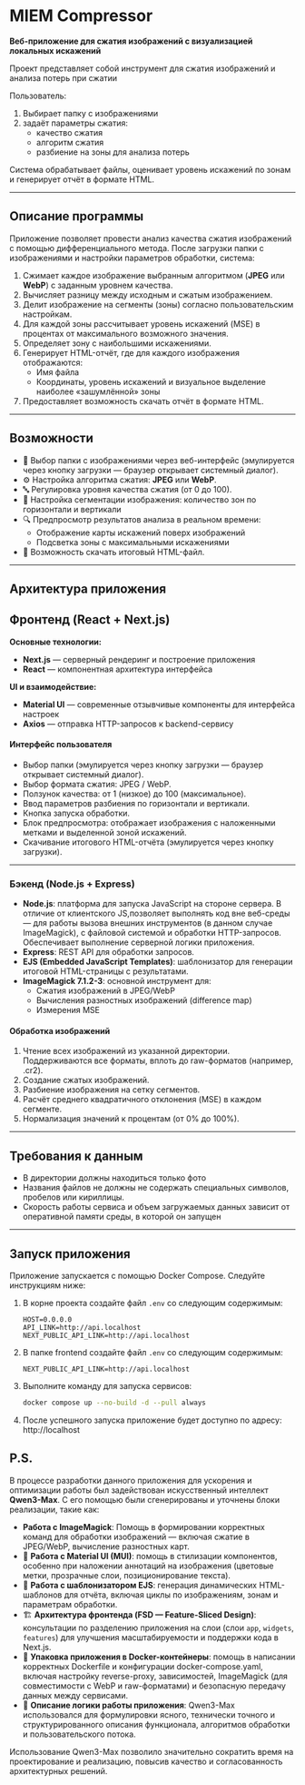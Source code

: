 # MIEM Compressor

**Веб-приложение для сжатия изображений с визуализацией локальных искажений**

Проект представляет собой инструмент для сжатия изображений и анализа потерь при сжатии

Пользователь:

1. Выбирает папку с изображениями
2. задаёт параметры сжатия:
    - качество сжатия
    - алгоритм сжатия
    - разбиение на зоны для анализа потерь

Система обрабатывает файлы, оценивает уровень искажений по зонам и генерирует отчёт в формате HTML.

---

## Описание программы

Приложение позволяет провести анализ качества сжатия изображений с помощью дифференциального метода. После загрузки папки с изображениями и настройки параметров обработки, система:

1. Сжимает каждое изображение выбранным алгоритмом (**JPEG** или **WebP**) с заданным уровнем качества.
2. Вычисляет разницу между исходным и сжатым изображением.
3. Делит изображение на сегменты (зоны) согласно пользовательским настройкам.
4. Для каждой зоны рассчитывает уровень искажений (MSE) в процентах от максимального возможного значения.
5. Определяет зону с наибольшими искажениями.
6. Генерирует HTML-отчёт, где для каждого изображения отображаются:
    - Имя файла
    - Координаты, уровень искажений и визуальное выделение наиболее «зашумлённой» зоны
7. Предоставляет возможность скачать отчёт в формате HTML.

---

## Возможности

-   📁 Выбор папки с изображениями через веб-интерфейс (эмулируется через кнопку загрузки — браузер открывает системный диалог).
-   ⚙️ Настройка алгоритма сжатия: **JPEG** или **WebP**.
-   🔤 Регулировка уровня качества сжатия (от 0 до 100).
-   🧩 Настройка сегментации изображения: количество зон по горизонтали и вертикали
-   🔍 Предпросмотр результатов анализа в реальном времени:
    -   Отображение карты искажений поверх изображений
    -   Подсветка зоны с максимальными искажениями
-   💾 Возможность скачать итоговый HTML-файл.

---

## Архитектура приложения

## Фронтенд (React + Next.js)

**Основные технологии:**

-   **Next.js** — серверный рендеринг и построение приложения
-   **React** — компонентная архитектура интерфейса

**UI и взаимодействие:**

-   **Material UI** — современные отзывчивые компоненты для интерфейса настроек
-   **Axios** — отправка HTTP-запросов к backend-сервису

#### Интерфейс пользователя

-   Выбор папки (эмулируется через кнопку загрузки — браузер открывает системный диалог).
-   Выбор формата сжатия: JPEG / WebP.
-   Ползунок качества: от 1 (низкое) до 100 (максимальное).
-   Ввод параметров разбиения по горизонтали и вертикали.
-   Кнопка запуска обработки.
-   Блок предпросмотра: отображает изображения с наложенными метками и выделенной зоной искажений.
-   Скачивание итогового HTML-отчёта (эмулируется через кнопку загрузки).

---

### Бэкенд (Node.js + Express)

-   **Node.js**: платформа для запуска JavaScript на стороне сервера. В отличие от клиентского JS,позволяет выполнять код вне веб-среды — для работы вызова внешних инструментов (в данном случае ImageMagick), с файловой системой и обработки HTTP-запросов. Обеспечивает выполнение серверной логики приложения.
-   **Express**: REST API для обработки запросов.
-   **EJS (Embedded JavaScript Templates)**: шаблонизатор для генерации итоговой HTML-страницы с результатами.
-   **ImageMagick 7.1.2-3**: основной инструмент для:
    -   Сжатия изображений в JPEG/WebP
    -   Вычисления разностных изображений (difference map)
    -   Измерения MSE

#### Обработка изображений

1. Чтение всех изображений из указанной директории. Поддерживаются все форматы, вплоть до raw-форматов (например, .cr2).
2. Создание сжатых изображений.
3. Разбиение изображения на сетку сегментов.
4. Расчёт среднего квадратичного отклонения (MSE) в каждом сегменте.
5. Нормализация значений к процентам (от 0% до 100%).

---

## Требования к данным

-   В директории должны находиться только фото
-   Названия файлов не должны не содержать специальных символов, пробелов или кириллицы.
-   Скорость работы сервиса и объем загружаемых данных зависит от оперативной памяти среды, в которой он запущен

---

## Запуск приложения

Приложение запускается с помощью Docker Compose. Следуйте инструкциям ниже:

1. В корне проекта создайте файл `.env` со следующим содержимым:

    ```env
    HOST=0.0.0.0
    API_LINK=http://api.localhost
    NEXT_PUBLIC_API_LINK=http://api.localhost
    ```

1. В папке frontend создайте файл `.env` со следующим содержимым:

    ```env
    NEXT_PUBLIC_API_LINK=http://api.localhost
    ```

1. Выполните команду для запуска сервисов:

    ```bash
    docker compose up --no-build -d --pull always
    ```

1. После успешного запуска приложение будет доступно по адресу: http://localhost

## P.S.

В процессе разработки данного приложения для ускорения и оптимизации работы был задействован искусственный интеллект **Qwen3-Max**. С его помощью были сгенерированы и уточнены блоки реализации, такие как:

-   **Работа с ImageMagick**: Помощь в формировании корректных команд для обработки изображений — включая сжатие в JPEG/WebP, вычисление разностных карт.
-   🎨 **Работа с Material UI (MUI)**: помощь в стилизации компонентов, особенно при наложении аннотаций на изображения (цветовые метки, прозрачные слои, позиционирование текста).
-   🧩 **Работа с шаблонизатором EJS**: генерация динамических HTML-шаблонов для отчёта, включая циклы по изображениям, зонам и параметрам обработки.
-   🏗️ **Архитектура фронтенда (FSD — Feature-Sliced Design)**: консультации по разделению приложения на слои (слои `app`, `widgets`, `features`) для улучшения масштабируемости и поддержки кода в Next.js.
-   🐳 **Упаковка приложения в Docker-контейнеры**: помощь в написании корректных Dockerfile и конфигурации docker-compose.yaml, включая настройку reverse-proxy, зависимостей, ImageMagick (для совместимости с WebP и raw-форматами) и безопасную передачу данных между сервисами.
-   📄 **Описание логики работы приложения**: Qwen3-Max использовался для формулировки ясного, технически точного и структурированного описания функционала, алгоритмов обработки и пользовательского потока.

Использование Qwen3-Max позволило значительно сократить время на проектирование и реализацию, повысив качество и согласованность архитектурных решений.

```

```
